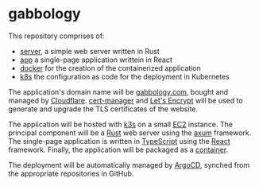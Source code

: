 # gabbology

This repository comprises of:

- [server](server/), a simple web server written in Rust
- [app](app/) a single-page application writtein in React
- [docker](docker/) for the creation of the containerized application
- [k8s](k8s/) the configuration as code for the deployment in Kubernetes

The application's domain name will be [gabbology.com](gabbology.com), bought and managed by [Cloudflare](https://www.cloudflare.com/). [cert-manager](https://cert-manager.io/) and [Let's Encrypt](https://letsencrypt.org/) will be used to generate and upgrade the TLS certificates of the website.

The application will be hosted with [k3s](https://k3s.io/) on a small [EC2](https://aws.amazon.com/ec2/) instance. The principal component will be a [Rust](https://www.rust-lang.org/) web server using the [axum](https://github.com/tokio-rs/axum) framework. The single-page application is written in [TypeScript](https://www.typescriptlang.org/) using the [React](https://react.dev/) framework. Finally, the application will be packaged as a [container](https://www.docker.com/).

The deployment will be automatically managed by [ArgoCD](https://argo-cd.readthedocs.io/en/stable/), synched from the appropriate repositories in GitHub.
